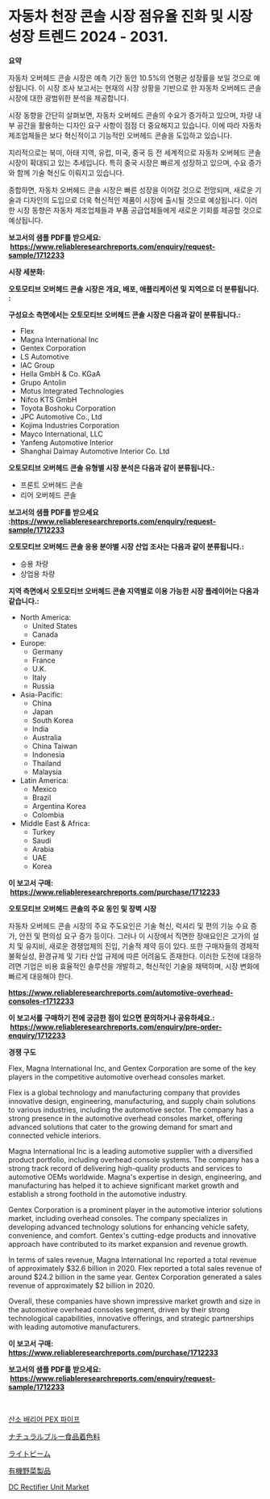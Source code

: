 <p><h1>자동차 천장 콘솔 시장 점유율 진화 및 시장 성장 트렌드 2024 - 2031.</h1></p><p><strong>요약</strong></p>
<p><p>자동차 오버헤드 콘솔 시장은 예측 기간 동안 10.5%의 연평균 성장률을 보일 것으로 예상됩니다. 이 시장 조사 보고서는 현재의 시장 상황을 기반으로 한 자동차 오버헤드 콘솔 시장에 대한 광범위한 분석을 제공합니다.</p><p>시장 동향을 간단히 살펴보면, 자동차 오버헤드 콘솔의 수요가 증가하고 있으며, 차량 내부 공간을 활용하는 디자인 요구 사항이 점점 더 중요해지고 있습니다. 이에 따라 자동차 제조업체들은 보다 혁신적이고 기능적인 오버헤드 콘솔을 도입하고 있습니다.</p><p>지리적으로는 북미, 아태 지역, 유럽, 미국, 중국 등 전 세계적으로 자동차 오버헤드 콘솔 시장이 확대되고 있는 추세입니다. 특히 중국 시장은 빠르게 성장하고 있으며, 수요 증가와 함께 기술 혁신도 이뤄지고 있습니다.</p><p>종합하면, 자동차 오버헤드 콘솔 시장은 빠른 성장을 이어갈 것으로 전망되며, 새로운 기술과 디자인의 도입으로 더욱 혁신적인 제품이 시장에 출시될 것으로 예상됩니다. 이러한 시장 동향은 자동차 제조업체들과 부품 공급업체들에게 새로운 기회를 제공할 것으로 예상됩니다.</p></p>
<p><strong>보고서의 샘플 PDF를 받으세요: &nbsp;<a href="https://www.reliableresearchreports.com/enquiry/request-sample/1712233">https://www.reliableresearchreports.com/enquiry/request-sample/1712233</a></strong></p>
<p><strong>시장 세분화:</strong></p>
<p><strong> 오토모티브 오버헤드 콘솔 시장은 개요, 배포, 애플리케이션 및 지역으로 더 분류됩니다. :</strong></p>
<p><strong>구성요소 측면에서는 오토모티브 오버헤드 콘솔 시장은 다음과 같이 분류됩니다.:</strong></p>
<p><ul><li>Flex</li><li>Magna International Inc</li><li>Gentex Corporation</li><li>LS Automotive</li><li>IAC Group</li><li>Hella GmbH & Co. KGaA</li><li>Grupo Antolin</li><li>Motus Integrated Technologies</li><li>Nifco KTS GmbH</li><li>Toyota Boshoku Corporation</li><li>JPC Automotive Co., Ltd</li><li>Kojima Industries Corporation</li><li>Mayco International, LLC</li><li>Yanfeng Automotive Interior</li><li>Shanghai Daimay Automotive Interior Co. Ltd</li></ul></p>
<p><strong> 오토모티브 오버헤드 콘솔 유형별 시장 분석은 다음과 같이 분류됩니다.:</strong></p>
<p><ul><li>프론트 오버헤드 콘솔</li><li>리어 오버헤드 콘솔</li></ul></p>
<p><strong>보고서의 샘플 PDF를 받으세요 :<a href="https://www.reliableresearchreports.com/enquiry/request-sample/1712233">https://www.reliableresearchreports.com/enquiry/request-sample/1712233</a></strong></p>
<p><strong> 오토모티브 오버헤드 콘솔 응용 분야별 시장 산업 조사는 다음과 같이 분류됩니다.:</strong></p>
<p><ul><li>승용 차량</li><li>상업용 차량</li></ul></p>
<p><strong>지역 측면에서 오토모티브 오버헤드 콘솔 지역별로 이용 가능한 시장 플레이어는 다음과 같습니다.:</strong></p>
<p><ul>
    <li>
        North America:
        <ul>
            <li>United States</li>
            <li>Canada</li>
        </ul>
    </li>
    <li>
        Europe:
        <ul>
            <li>Germany</li>
            <li>France</li>
            <li>U.K.</li>
            <li>Italy</li>
            <li>Russia</li>
        </ul>
    </li>
    <li>
        Asia-Pacific:
        <ul>
            <li>China</li>
            <li>Japan</li>
            <li>South Korea</li>
            <li>India</li>
            <li>Australia</li>
            <li>China Taiwan</li>
            <li>Indonesia</li>
            <li>Thailand</li>
            <li>Malaysia</li>
        </ul>
    </li>
    <li>
        Latin America:
        <ul>
            <li>Mexico</li>
            <li>Brazil</li>
            <li>Argentina Korea</li>
            <li>Colombia</li>
        </ul>
    </li>
    <li>
        Middle East & Africa:
        <ul>
            <li>Turkey</li>
            <li>Saudi</li>
            <li>Arabia</li>
            <li>UAE</li>
            <li>Korea</li>
        </ul>
    </li>
    </ul></p>
<p><strong>이 보고서 구매: &nbsp;<a href="https://www.reliableresearchreports.com/purchase/1712233">https://www.reliableresearchreports.com/purchase/1712233</a></strong></p>
<p><strong>오토모티브 오버헤드 콘솔의 주요 동인 및 장벽 시장</strong></p>
<p><p>자동차 오버헤드 콘솔 시장의 주요 주도요인은 기술 혁신, 럭셔리 및 편의 기능 수요 증가, 안전 및 편의성 요구 증가 등이다. 그러나 이 시장에서 직면한 장애요인은 고가의 설치 및 유지비, 새로운 경쟁업체의 진입, 기술적 제약 등이 있다. 또한 구매자들의 경제적 불확실성, 환경규제 및 기타 산업 규제에 따른 어려움도 존재한다. 이러한 도전에 대응하려면 기업은 비용 효율적인 솔루션을 개발하고, 혁신적인 기술을 채택하며, 시장 변화에 빠르게 대응해야 한다.</p></p>
<p><strong><a href="https://www.reliableresearchreports.com/automotive-overhead-consoles-r1712233">https://www.reliableresearchreports.com/automotive-overhead-consoles-r1712233</a></strong></p>
<p><strong>이 보고서를 구매하기 전에 궁금한 점이 있으면 문의하거나 공유하세요.: &nbsp;<a href="https://www.reliableresearchreports.com/enquiry/pre-order-enquiry/1712233">https://www.reliableresearchreports.com/enquiry/pre-order-enquiry/1712233</a></strong></p>
<p><strong>경쟁 구도</strong></p>
<p><p>Flex, Magna International Inc, and Gentex Corporation are some of the key players in the competitive automotive overhead consoles market. </p><p>Flex is a global technology and manufacturing company that provides innovative design, engineering, manufacturing, and supply chain solutions to various industries, including the automotive sector. The company has a strong presence in the automotive overhead consoles market, offering advanced solutions that cater to the growing demand for smart and connected vehicle interiors.</p><p>Magna International Inc is a leading automotive supplier with a diversified product portfolio, including overhead console systems. The company has a strong track record of delivering high-quality products and services to automotive OEMs worldwide. Magna's expertise in design, engineering, and manufacturing has helped it to achieve significant market growth and establish a strong foothold in the automotive industry.</p><p>Gentex Corporation is a prominent player in the automotive interior solutions market, including overhead consoles. The company specializes in developing advanced technology solutions for enhancing vehicle safety, convenience, and comfort. Gentex's cutting-edge products and innovative approach have contributed to its market expansion and revenue growth.</p><p>In terms of sales revenue, Magna International Inc reported a total revenue of approximately $32.6 billion in 2020. Flex reported a total sales revenue of around $24.2 billion in the same year. Gentex Corporation generated a sales revenue of approximately $2 billion in 2020.</p><p>Overall, these companies have shown impressive market growth and size in the automotive overhead consoles segment, driven by their strong technological capabilities, innovative offerings, and strategic partnerships with leading automotive manufacturers.</p></p>
<p><strong>이 보고서 구매: &nbsp; <a href="https://www.reliableresearchreports.com/purchase/1712233">https://www.reliableresearchreports.com/purchase/1712233</a></strong></p>
<p><strong>보고서의 샘플 PDF를 받으세요: &nbsp;<a href="https://www.reliableresearchreports.com/enquiry/request-sample/1712233">https://www.reliableresearchreports.com/enquiry/request-sample/1712233</a></strong><strong></strong></p>
<p>&nbsp;</p>
<p><p><a href="https://github.com/bunxhcci35271755/Market-Research-Report-List-1/blob/main/216608219693.md">산소 배리어 PEX 파이프</a></p><p><a href="https://medium.com/@deontestanton2023/%E5%A4%A9%E7%84%B6%E3%81%AE%E9%9D%92%E8%89%B2%E9%A3%9F%E5%93%81%E7%9D%80%E8%89%B2%E6%96%99%E3%81%AE%E5%B8%82%E5%A0%B4%E3%82%B7%E3%82%A7%E3%82%A2%E3%81%AE%E9%80%B2%E5%8C%96%E3%81%A8%E5%B8%82%E5%A0%B4%E6%88%90%E9%95%B7%E3%83%88%E3%83%AC%E3%83%B3%E3%83%89-2024%E5%B9%B4-2031%E5%B9%B4-f9979064f7a3">ナチュラルブルー食品着色料</a></p><p><a href="https://github.com/efcvopdgkdx128/Market-Research-Report-List-1/blob/main/917058321126.md">ライトビーム</a></p><p><a href="https://medium.com/@vedakuvlis2023/%E6%9C%89%E6%A9%9F%E9%87%8E%E8%8F%9C%E8%A3%BD%E5%93%81%E5%B8%82%E5%A0%B4%E8%A6%8F%E6%A8%A1%E3%81%A8%E5%B8%82%E5%A0%B4%E5%8B%95%E5%90%91-%E5%AE%8C%E5%85%A8%E3%81%AA%E6%A5%AD%E7%95%8C%E6%A6%82%E8%A6%81-2024%E5%B9%B4%E3%81%8B%E3%82%892031%E5%B9%B4-da92f17a5248">有機野菜製品</a></p><p><a href="https://view.publitas.com/reportprime-1/dc-rectifier-unit-market-insights-market-players-and-forecast-till-2031/">DC Rectifier Unit Market</a></p></p>